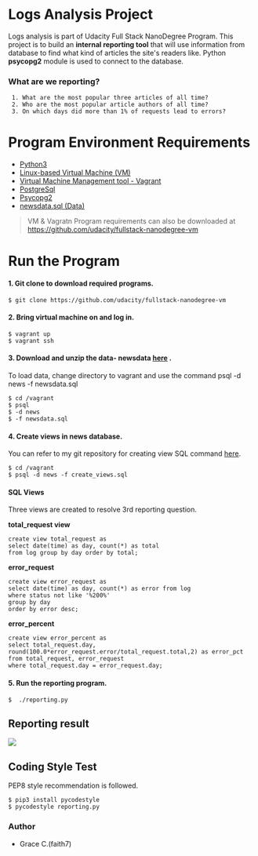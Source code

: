 # Logs Analysis Project
Logs analysis is part of Udacity Full Stack NanoDegree Program.  This project is to build an **internal reporting tool**  that will use information from database to find what kind of articles the site's readers like.  Python **psycopg2** module is used to connect to the database. 

### What are we reporting? 
     1. What are the most popular three articles of all time? 
     2. Who are the most popular article authors of all time? 
     3. On which days did more than 1% of requests lead to errors?

# Program Environment Requirements 
  - [Python3](https://www.python.org/downloads/)
  - [Linux-based Virtual Machine (VM)](https://www.virtualbox.org/wiki/Download_Old_Builds) 
  - [Virtual Machine Management tool - Vagrant](https://www.vagrantup.com/downloads.html)
  - [PostgreSql](https://www.postgresql.org/)
  - [Psycopg2](http://initd.org/psycopg/)
  - [newsdata.sql (Data)](https://github.com/faith7/Udacity_Projects_FullStack/tree/master/Project1_Log%20Analysis/data)

> VM & Vagratn Program requirements can also be downloaded at 
https://github.com/udacity/fullstack-nanodegree-vm

# Run the Program 
#### 1. Git clone to download required programs. 
``` 
$ git clone https://github.com/udacity/fullstack-nanodegree-vm
```

#### 2. Bring virtual machine on and log in. 
```
$ vagrant up
$ vagrant ssh
```

#### 3. Download and unzip the data- newsdata   [here](https://github.com/faith7/Udacity_Projects_FullStack/tree/master/Project1_Log%20Analysis/data) . 
To load data, change directory to vagrant and use the command psql -d news -f newsdata.sql

```
$ cd /vagrant 
$ psql 
$ -d news
$ -f newsdata.sql
```

#### 4. Create views in news database. 
 You can refer to my git repository for creating view SQL command [here](https://github.com/faith7/Udacity_Projects_FullStack/blob/master/Project1_Log%20Analysis/create_views.sql).

```
$ cd /vagrant 
$ psql -d news -f create_views.sql  
```

#### SQL Views
Three views are created to resolve 3rd reporting question. 

**total_request view**
```
create view total_request as
select date(time) as day, count(*) as total
from log group by day order by total;
```

**error_request**
```
create view error_request as
select date(time) as day, count(*) as error from log
where status not like '%200%'
group by day
order by error desc;
```

**error_percent**
```
create view error_percent as
select total_request.day,
round(100.0*error_request.error/total_request.total,2) as error_pct
from total_request, error_request
where total_request.day = error_request.day;
```

#### 5. Run the reporting program. 
```
$  ./reporting.py
```

## Reporting result
![ ](https://github.com/faith7/Udacity_Projects_FullStack/blob/master/Project1_Log%20Analysis/reporting_result.png) 

## Coding Style Test
 PEP8 style recommendation is followed. 
```
$ pip3 install pycodestyle
$ pycodestyle reporting.py
```

### Author
 * Grace C.(faith7) 
 